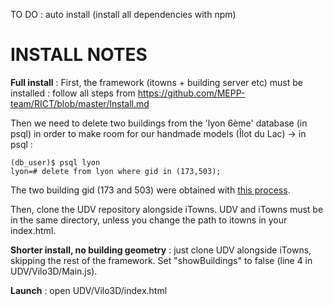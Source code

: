 

TO DO : auto install (install all dependencies with npm)

# INSTALL NOTES

**Full install** : First, the framework (itowns + building server etc) must be installed : follow all steps from https://github.com/MEPP-team/RICT/blob/master/Install.md

Then we need to delete two buildings from the 'lyon 6ème' database (in psql) in order to make room for our handmade models (Îlot du Lac)
-> in psql :
```
(db_user)$ psql lyon
lyon=# delete from lyon where gid in (173,503);
```
The two building gid (173 and 503) were obtained with [this process](FindBuildingGID.md).

Then, clone the UDV repository alongside iTowns. UDV and iTowns must be in the same directory, unless you change the path to itowns in your index.html.

**Shorter install, no building geometry** : just clone UDV alongside iTowns, skipping the rest of the framework. Set "showBuildings" to false (line 4 in UDV/Vilo3D/Main.js).

**Launch** : open UDV/Vilo3D/index.html
